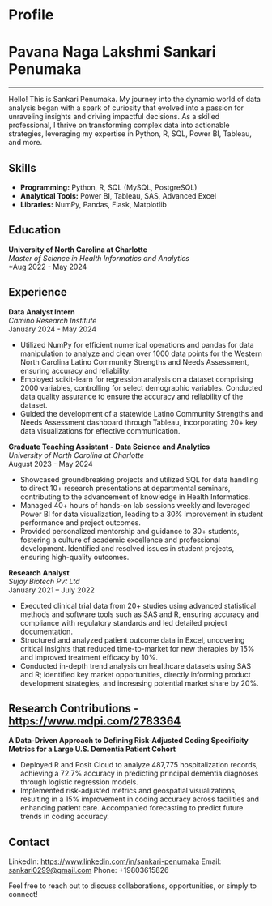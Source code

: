 # Profile
# Pavana Naga Lakshmi Sankari Penumaka
---
Hello! This is Sankari Penumaka. My journey into the dynamic world of data analysis began with a spark of curiosity that evolved into a passion for unraveling insights and driving impactful decisions. As a skilled professional, I thrive on transforming complex data into actionable strategies, leveraging my expertise in Python, R, SQL, Power BI, Tableau, and more. 

## Skills

- **Programming:** Python, R, SQL (MySQL, PostgreSQL)
- **Analytical Tools:** Power BI, Tableau, SAS, Advanced Excel
- **Libraries:** NumPy, Pandas, Flask, Matplotlib

## Education

**University of North Carolina at Charlotte**  
*Master of Science in Health Informatics and Analytics*  
*Aug 2022 - May 2024
 
## Experience

**Data Analyst Intern**  
*Camino Research Institute*  
January 2024 - May 2024  

- Utilized NumPy for efficient numerical operations and pandas for data manipulation to analyze and clean over 1000 data points for the Western North Carolina Latino Community Strengths and Needs Assessment, ensuring accuracy and reliability.
- Employed scikit-learn for regression analysis on a dataset comprising 2000 variables, controlling for select demographic variables. Conducted data quality assurance to ensure the accuracy and reliability of the dataset.
- Guided the development of a statewide Latino Community Strengths and Needs Assessment dashboard through Tableau, incorporating 20+ key data visualizations for effective communication.

**Graduate Teaching Assistant - Data Science and Analytics**  
*University of North Carolina at Charlotte*  
August 2023 - May 2024  

- Showcased groundbreaking projects and utilized SQL for data handling to direct 10+ research presentations at departmental seminars, contributing to the advancement of knowledge in Health Informatics.
- Managed 40+ hours of hands-on lab sessions weekly and leveraged Power BI for data visualization, leading to a 30% improvement in student performance and project outcomes.
- Provided personalized mentorship and guidance to 30+ students, fostering a culture of academic excellence and professional development. Identified and resolved issues in student projects, ensuring high-quality outcomes.

**Research Analyst**  
*Sujay Biotech Pvt Ltd*  
January 2021 – July 2022  

- Executed clinical trial data from 20+ studies using advanced statistical methods and software tools such as SAS and R, ensuring accuracy and compliance with regulatory standards and led detailed project documentation.
- Structured and analyzed patient outcome data in Excel, uncovering critical insights that reduced time-to-market for new therapies by 15% and improved treatment efficacy by 10%.
- Conducted in-depth trend analysis on healthcare datasets using SAS and R; identified key market opportunities, directly informing product development strategies, and increasing potential market share by 20%.

## Research Contributions - https://www.mdpi.com/2783364 

**A Data-Driven Approach to Defining Risk-Adjusted Coding Specificity Metrics for a Large U.S. Dementia Patient Cohort**  

- Deployed R and Posit Cloud to analyze 487,775 hospitalization records, achieving a 72.7% accuracy in predicting principal dementia diagnoses through logistic regression models.
- Implemented risk-adjusted metrics and geospatial visualizations, resulting in a 15% improvement in coding accuracy across facilities and enhancing patient care. Accompanied forecasting to predict future trends in coding accuracy.

## Contact
LinkedIn: https://www.linkedin.com/in/sankari-penumaka
Email: sankari0299@gmail.com
Phone: +19803615826

Feel free to reach out to discuss collaborations, opportunities, or simply to connect!
